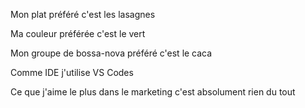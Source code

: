 Mon plat préféré c'est les lasagnes

Ma couleur préférée c'est le vert

Mon groupe de bossa-nova préféré c'est le caca

Comme IDE j'utilise VS Codes

Ce que j'aime le plus dans le marketing c'est absolument rien du tout